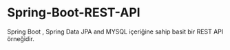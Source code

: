 # Spring-Boot-REST-API

Spring Boot  , Spring Data JPA and MYSQL içeriğine sahip basit bir REST API örneğidir.
